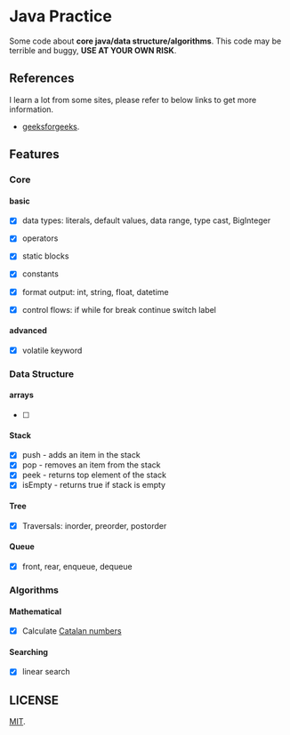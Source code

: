 # Java Practice

Some code about **core java/data structure/algorithms**. This code may be terrible and buggy, **USE AT YOUR OWN RISK**.

## References

I learn a lot from some sites, please refer to below links to get more information.

+ [geeksforgeeks](https://www.geeksforgeeks.org/java/).

## Features

### Core

#### basic

- [x] data types: literals, default values, data range, type cast, BigInteger
- [x] operators
- [x] static blocks
- [x] constants
- [x] format output: int, string, float, datetime
- [x] control flows: if while for break continue switch label


#### advanced

- [x] volatile keyword

### Data Structure

#### arrays

- [ ]

#### Stack

- [x] push - adds an item in the stack
- [x] pop - removes an item from the stack
- [x] peek - returns top element of the stack
- [x] isEmpty - returns true if stack is empty

#### Tree

- [x] Traversals: inorder, preorder, postorder

#### Queue

- [x] front, rear, enqueue, dequeue

### Algorithms

#### Mathematical

- [x] Calculate [Catalan numbers](https://en.wikipedia.org/wiki/Catalan_number)

#### Searching

- [x] linear search

## LICENSE

[MIT](LICENSE).
